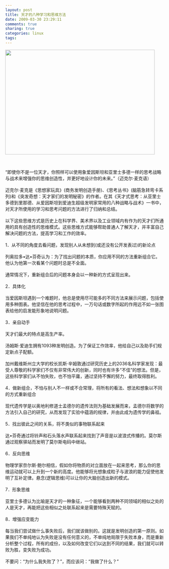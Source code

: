 ```yaml
---
layout: post
title: 天才的八种学习和思维方法
date: 2009-03-30 23:29:11
comments: true
sharing: true
categories: linux
tags: 
---
```


<p>
<img src="/Blogs/image.axd?picture=2009%2f3%2fInnovation-Synthesis.JPG" alt="" width="475" height="332" />
</p>
<p>
&nbsp;
</p>
<p>
&ldquo;即使你不是一位天才，你照样可以使用象爱因斯坦和亚里士多德一样的思考战略与战术来增强你的思维创造性，并更好地设计你的未来。&rdquo;（迈克尔&middot;麦克语） <br />
<br />
迈克尔&middot;麦克是《思想家玩具》(商务发明创造手册)、《思考丛书》(脑筋急转弯卡系列)和《突发奇想：天才家们的发明秘密》的作者。在其《天才式思考：从亚里士多德到里那德、从爱因斯坦到爱迪生超级发明家常用的八种战略与战术》一书中，对天才所使用的学习和思考问题的方法进行了归纳和总结。 <br />
<br />
以下这些思维方式是历史上在科学界、美术界以及工业领域内有作为的天才们所通用的具有创造性的思维模式。这些思维方式能够帮助普通人了解天才，并丰富自己解决问题的方法，提高学习和工作的效率。 <br />
<br />
1．从不同的角度去看问题，发现别人从未想到(或还没有公<span class="t_tag">开发</span>表过)的新论点 <br />
<br />
列奥拉多&bull;达&bull;芬奇认为：为了找出问题的本质，你应用不同的方法重新组合它。他认为他第一次看某个问题时总是不全面。 <br />
<br />
通常情况下，重新组合后的问题本身会以一种新的方式呈现出来。 <br />
<br />
2．具体化 <br />
<br />
当爱因斯坦遇到一个难题时，他总是使用尽可能多的不同方法来展示问题，包括使用多种图表。他坚信在他的思考过程中，一万句话或数字所起的作用远不如一张图表给他的启发能形象地说明问题。 <br />
<br />
3．亲自动手 <br />
<br />
天才们最大的特点是高生产率。 <br />
<br />
汤姆斯&middot;爱迪生拥有1093种发明创造。为了保证工作效率，他给自己以及助手们规定新点子配额。 <br />
<br />
加州戴维斯州立大学的校长凯斯&middot;辛姆敦通过研究历史上的2036名科学家发现：最受人尊敬的科学家们不仅有非常伟大的创新，同时也有许多&ldquo;不佳&rdquo;的想法。但是，这些科学家们从不怕失败，也不怕平庸，通过坚持不懈的努力，最终取得胜利。 <br />
<br />
4．做新组合，不怕与别人不一样或不合常理，将所有的看法、想法和想象以不同的方式重新组合 <br />
<br />
现代遗传学是以奥地利修道士孟德尔的遗传法则为基础发展而来，孟德尔将数学的方法引入自己的研究，从而发现了实验中蕴涵的规律，并由此成为遗传学的鼻祖。 <br />
<br />
5．找出彼此之间的关系，将不类似的事物联系起来 <br />
<br />
达&bull;芬奇通过将铃声和石头落水声联系起来找到了声音是以波浪式传播的。莫尔斯通过观察驿站而发明了莫尔斯电码中继站。 <br />
<br />
6．反向思维 <br />
<br />
物理学家奈尔斯&middot;鲍尔相信，假如你将物质的对立面放在一起来思考，那么你的思维运动就可以上升到一个新的高度。他能够将光想象成粒子与波浪的能力促使他发明了互补定律。悬念(逻辑思维)可以让你的大脑创造出新的模式。 <br />
<br />
7．形象思维 <br />
<br />
亚里士多德认为比喻是天才的一种象征，一个能够看到两种不同领域的相似之处的人是天才，再能把这些相似之处联系起来是需要特殊天赋的。 <br />
<br />
8．增强应变能力 <br />
<br />
每当我们尝试做什么事失败后，我们就该做别的。这就是发明创造的第一原则。如果我们不单纯地认为失败是没有任何意义的，不单纯地局限于失败本身，而是重新分析整个过程，所有的成份，以及如何改变它们以达到不同的结果，我们就可以转败为胜，变失败为成功。 <br />
<br />
不要问：&ldquo;为什么我失败了？&rdquo;，而应该问：&ldquo;我做了什么？&rdquo; 
</p>
